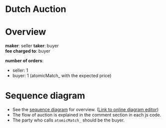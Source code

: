 Dutch Auction
===============

# Overview

**maker**: seller 
**taker**: buyer  
**fee charged to**: buyer  

**number of orders**:  
- seller: 1
- buyer: 1 (atomicMatch_ with the expected price)


# Sequence diagram

- See the [sequence diagram](./DutchAuction.png) for overview. ([Link to online diagram editor](https://online.visual-paradigm.com/community/share/taureum-diagram-n9ebhlvip))
- The flow of auction is explained in the comment section in each js code.
- The party who calls `atomicMatch_` should be the buyer.
